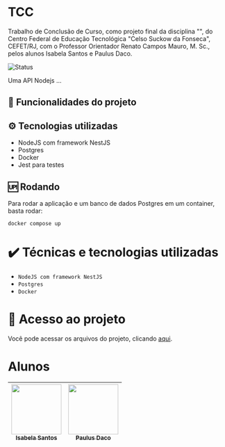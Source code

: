 # TCC
Trabalho de Conclusão de Curso, como projeto final da disciplina "", do Centro Federal de Educação Tecnológica "Celso Suckow da Fonseca", CEFET/RJ, com o Professor Orientador Renato Campos Mauro, M. Sc., pelos alunos Isabela Santos e Paulus Daco.

![Status](http://img.shields.io/static/v1?label=STATUS&message=EM%20DESENVOLVIMENTO&color=GREEN&style=for-the-badge)

Uma API Nodejs ...

## :hammer: Funcionalidades do projeto

## :gear: Tecnologias utilizadas

- NodeJS com framework NestJS
- Postgres
- Docker
- Jest para testes

## :up: Rodando

Para rodar a aplicação e um banco de dados Postgres em um container, 
basta rodar:

`docker compose up`

# ✔️ Técnicas e tecnologias utilizadas

- ``NodeJS com framework NestJS``
- ``Postgres``
- ``Docker``

# 📁 Acesso ao projeto
Você pode acessar os arquivos do projeto, clicando [aqui](https://github.com/IsabelaRochaS/tcc-api).

# Alunos

| [<img src="https://avatars.githubusercontent.com/u/36628330?v=4" width=115><br><sub>Isabela Santos</sub>](https://github.com/IsabelaRochaS) |  [<img src="https://avatars.githubusercontent.com/u/31428022?v=4" width=115><br><sub>Paulus Daco</sub>](https://github.com/paulusdaco) |
| :---: | :---: |
